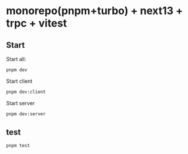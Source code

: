 # monorepo(pnpm+turbo) + next13 + trpc + vitest

## Start

Start all:

```sh
pnpm dev
```

Start client

```sh
pnpm dev:client
```

Start server

```sh
pnpm dev:server
```

## test

```sh
pnpm test
```
